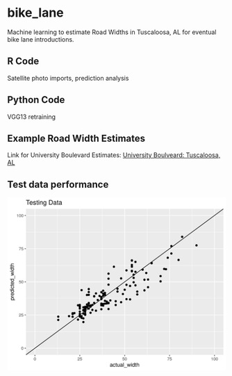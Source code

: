 # bike_lane

Machine learning to estimate Road Widths in Tuscaloosa, AL for eventual bike lane introductions.

## R Code

Satellite photo imports, prediction analysis

## Python Code

VGG13 retraining

## Example Road Width Estimates

Link for University Boulevard Estimates:
[University Boulveard: Tuscaloosa, AL](https://www.google.com/maps/d/u/0/edit?mid=1n0QWTH98TX7w4LPvn3XVKhTRYzA98fFh&usp=sharing)

## Test data performance

![Predicted v Actual Road Widths](test_data_predictions.png)
